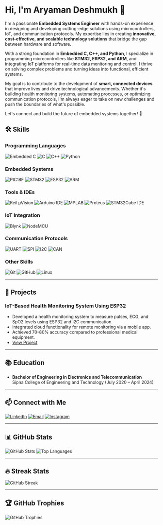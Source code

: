 # Hi, I'm Aryaman Deshmukh 👋

I'm a passionate **Embedded Systems Engineer** with hands-on experience in designing and developing cutting-edge solutions using microcontrollers, IoT, and communication protocols. My expertise lies in creating **innovative, cost-effective, and scalable technology solutions** that bridge the gap between hardware and software.

With a strong foundation in **Embedded C, C++, and Python**, I specialize in programming microcontrollers like **STM32, ESP32, and ARM**, and integrating IoT platforms for real-time data monitoring and control. I thrive on solving complex problems and turning ideas into functional, efficient systems.

My goal is to contribute to the development of **smart, connected devices** that improve lives and drive technological advancements. Whether it's building health monitoring systems, automating processes, or optimizing communication protocols, I'm always eager to take on new challenges and push the boundaries of what's possible.

Let's connect and build the future of embedded systems together! 🚀

## 🛠️ Skills

### Programming Languages
![Embedded C](https://img.shields.io/badge/Embedded_C-00599C?style=for-the-badge&logo=c&logoColor=white&logoWidth=30)
![C](https://img.shields.io/badge/C-00599C?style=for-the-badge&logo=c&logoColor=white&logoWidth=30)
![C++](https://img.shields.io/badge/C++-00599C?style=for-the-badge&logo=c%2B%2B&logoColor=white&logoWidth=30)
![Python](https://img.shields.io/badge/Python-3776AB?style=for-the-badge&logo=python&logoColor=white&logoWidth=30)

### Embedded Systems
![PIC18F](https://img.shields.io/badge/PIC18F-007ACC?style=for-the-badge&logo=microchip&logoColor=white&logoWidth=30)
![STM32](https://img.shields.io/badge/STM32-03234B?style=for-the-badge&logo=stmicroelectronics&logoColor=white&logoWidth=30)
![ESP32](https://img.shields.io/badge/ESP32-E7352C?style=for-the-badge&logo=espressif&logoColor=white&logoWidth=30)
![ARM](https://img.shields.io/badge/ARM-0091BD?style=for-the-badge&logo=arm&logoColor=white&logoWidth=30)

### Tools & IDEs
![Keil µVision](https://img.shields.io/badge/Keil_µVision-007ACC?style=for-the-badge&logo=keil&logoColor=white&logoWidth=30)
![Arduino IDE](https://img.shields.io/badge/Arduino_IDE-00979D?style=for-the-badge&logo=arduino&logoColor=white&logoWidth=30)
![MPLAB](https://img.shields.io/badge/MPLAB-007ACC?style=for-the-badge&logo=microchip&logoColor=white&logoWidth=30)
![Proteus](https://img.shields.io/badge/Proteus-007ACC?style=for-the-badge&logo=proteus&logoColor=white&logoWidth=30)
![STM32Cube IDE](https://img.shields.io/badge/STM32Cube_IDE-03234B?style=for-the-badge&logo=stmicroelectronics&logoColor=white&logoWidth=30)

### IoT Integration
![Blynk](https://img.shields.io/badge/Blynk-00C7FD?style=for-the-badge&logo=blynk&logoColor=white&logoWidth=30)
![NodeMCU](https://img.shields.io/badge/NodeMCU-E7352C?style=for-the-badge&logo=nodemcu&logoColor=white&logoWidth=30)

### Communication Protocols
![UART](https://img.shields.io/badge/UART-007ACC?style=for-the-badge&logoWidth=30)
![SPI](https://img.shields.io/badge/SPI-007ACC?style=for-the-badge&logoWidth=30)
![I2C](https://img.shields.io/badge/I2C-007ACC?style=for-the-badge&logoWidth=30)
![CAN](https://img.shields.io/badge/CAN-007ACC?style=for-the-badge&logoWidth=30)

### Other Skills
![Git](https://img.shields.io/badge/Git-F05032?style=for-the-badge&logo=git&logoColor=white&logoWidth=30)
![GitHub](https://img.shields.io/badge/GitHub-181717?style=for-the-badge&logo=github&logoColor=white&logoWidth=30)
![Linux](https://img.shields.io/badge/Linux-FCC624?style=for-the-badge&logo=linux&logoColor=black&logoWidth=30)

---

## 🚀 Projects

### IoT-Based Health Monitoring System Using ESP32
- Developed a health monitoring system to measure pulses, ECG, and SpO2 levels using ESP32 and I2C communication.
- Integrated cloud functionality for remote monitoring via a mobile app.
- Achieved 70-80% accuracy compared to professional medical equipment.
- [View Project](https://github.com/Aryaman-deshmukh/health-monitoring-system)

---

## 📚 Education
- **Bachelor of Engineering in Electronics and Telecommunication**  
  Sipna College of Engineering and Technology (July 2020 – April 2024)

---

## 📫 Connect with Me
[![LinkedIn](https://img.shields.io/badge/LinkedIn-0A66C2?style=for-the-badge&logo=linkedin&logoColor=white&logoWidth=30)](https://www.linkedin.com/in/aryaman7deshmukh)
[![Email](https://img.shields.io/badge/Email-D14836?style=for-the-badge&logo=gmail&logoColor=white&logoWidth=30)](mailto:aryaman7deshmukh@gmail.com)
[![Instagram](https://img.shields.io/badge/Instagram-E4405F?style=for-the-badge&logo=instagram&logoColor=white&logoWidth=30)](https://www.instagram.com/aryaman_deshmukh/?hl=en)

---

## 📊 GitHub Stats
![GitHub Stats](https://github-readme-stats.vercel.app/api?username=Aryaman-deshmukh&show_icons=true&theme=radical)
![Top Languages](https://github-readme-stats.vercel.app/api/top-langs/?username=Aryaman-deshmukh&layout=compact&theme=radical)

---

## 🔥 Streak Stats
![GitHub Streak](https://streak-stats.demolab.com/?user=Aryaman-deshmukh&theme=radical)

---

## 🏆 GitHub Trophies
![GitHub Trophies](https://github-profile-trophy.vercel.app/?username=Aryaman-deshmukh&theme=radical&row=1&column=7)

